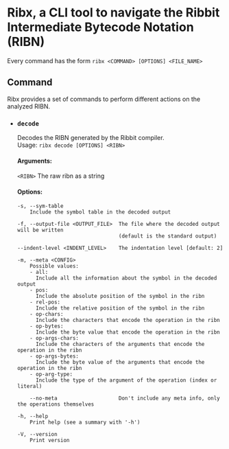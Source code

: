 # Ribx, a CLI tool to navigate the Ribbit Intermediate Bytecode Notation (RIBN)

Every command has the form `ribx <COMMAND> [OPTIONS] <FILE_NAME>`

## Command

Ribx provides a set of commands to perform different actions on the analyzed RIBN.


- ### `decode`
    Decodes the RIBN generated by the Ribbit compiler.  
    Usage: `ribx decode [OPTIONS] <RIBN>`

    #### Arguments:
    `<RIBN>` The raw ribn as a string

    #### Options:
         
      -s, --sym-table
          Include the symbol table in the decoded output

      -f, --output-file <OUTPUT_FILE>  The file where the decoded output will be written
                                       (default is the standard output)

      --indent-level <INDENT_LEVEL>    The indentation level [default: 2]

      -m, --meta <CONFIG>
          Possible values:
          - all:
            Include all the information about the symbol in the decoded output
          - pos:
            Include the absolute position of the symbol in the ribn
          - rel-pos:
            Include the relative position of the symbol in the ribn
          - op-chars:
            Include the characters that encode the operation in the ribn
          - op-bytes:
            Include the byte value that encode the operation in the ribn
          - op-args-chars:
            Include the characters of the arguments that encode the operation in the ribn
          - op-args-bytes:
            Include the byte value of the arguments that encode the operation in the ribn
          - op-arg-type:
            Include the type of the argument of the operation (index or literal)

          --no-meta                    Don't include any meta info, only the operations themselves

      -h, --help
          Print help (see a summary with '-h')

      -V, --version
          Print version
